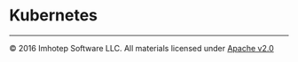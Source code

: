 # Kubernetes

---
© 2016 Imhotep Software LLC. All materials licensed under [Apache v2.0](http://www.apache.org/licenses/LICENSE-2.0)